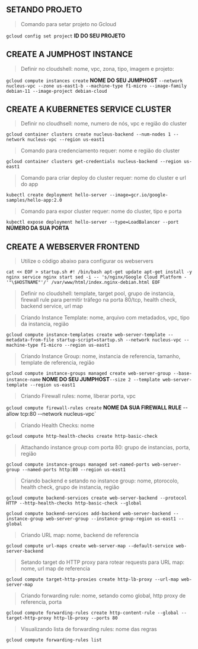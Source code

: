 ## SETANDO PROJETO ##
>Comando para setar projeto no Gcloud

`gcloud config set project` **ID DO SEU PROJETO**

## CREATE A JUMPHOST INSTANCE ##
>Definir no cloudshell: nome, vpc, zona, tipo, imagem e projeto:

`gcloud compute instances create` **NOME DO SEU JUMPHOST** `--network nucleus-vpc --zone us-east1-b --machine-type f1-micro --image-family debian-11 --image-project debian-cloud`

## CREATE A KUBERNETES SERVICE CLUSTER ##
>Definir no cloudhsell: nome, numero de nós, vpc e região do cluster

`gcloud container clusters create nucleus-backend --num-nodes 1 --network nucleus-vpc --region us-east1`
>Comando para credenciamento requer: nome e região do cluster

`gcloud container clusters get-credentials nucleus-backend --region us-east1`
>Comando para criar deploy do cluster requer: nome do cluster e url do app

`kubectl create deployment hello-server --image=gcr.io/google-samples/hello-app:2.0`
>Comando para expor cluster requer: nome do cluster, tipo e porta

`kubectl expose deployment hello-server --type=LoadBalancer --port` **NÚMERO DA SUA PORTA**

## CREATE A WEBSERVER FRONTEND ##
>Utilize o código abaixo para configurar os webservers

`cat << EOF > startup.sh
#! /bin/bash
apt-get update
apt-get install -y nginx
service nginx start
sed -i -- 's/nginx/Google Cloud Platform - '"\$HOSTNAME"'/' /var/www/html/index.nginx-debian.html
EOF`

>Definir no cloudshell: template, target pool, grupo de instancia, firewall rule para permitir tráfego na porta 80/tcp, health check, backend service, url map

>Criando Instance Template: nome, arquivo com metadados, vpc, tipo da instancia, região

`gcloud compute instance-templates create web-server-template --metadata-from-file startup-script=startup.sh --network nucleus-vpc --machine-type f1-micro --region us-east1`

>Criando Instance Group: nome, instancia de referencia, tamanho, template de referencia, região

`gcloud compute instance-groups managed create web-server-group --base-instance-name` **NOME DO SEU JUMPHOST**`--size 2 --template web-server-template --region us-east1`


>Criando Firewall rules: nome, liberar porta, vpc

`gcloud compute firewall-rules create` **NOME DA SUA FIREWALL RULE** --allow tcp:80 --network nucleus-vpc`

>Criando Health Checks: nome

`gcloud compute http-health-checks create http-basic-check`

>Attachando instance group com porta 80: grupo de instancias, porta, região

`gcloud compute instance-groups managed set-named-ports web-server-group --named-ports http:80 --region us-east1`

>Criando backend e setando no instance group: nome, ptorocolo, health check, grupo de instancia, região

`gcloud compute backend-services create web-server-backend --protocol HTTP --http-health-checks http-basic-check --global`

`gcloud compute backend-services add-backend web-server-backend --instance-group web-server-group --instance-group-region us-east1 --global`

>Criando URL map: nome, backend de referencia

`gcloud compute url-maps create web-server-map --default-service web-server-backend`

>Setando target do HTTP proxy para rotear requests para URL map: nome, url map de referencia

`gcloud compute target-http-proxies create http-lb-proxy --url-map web-server-map`

>Criando forwarding rule: nome, setando como global, http proxy de referencia, porta

`gcloud compute forwarding-rules create http-content-rule --global --target-http-proxy http-lb-proxy --ports 80`

>Visualizando lista de forwarding rules: nome das regras

`gcloud compute forwarding-rules list`
